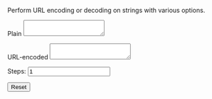 <!--t URL Encode/Decode t-->
<!--d Perform URL encoding or decoding on strings with various options. d-->

Perform URL encoding or decoding on strings with various options.

<div class="Percent-Encoding">
<p><label>Plain <textarea name="plain"></textarea></label></p>
<p><label>URL-encoded <textarea name="coded"></textarea></label></p>
<p><label>Steps: <input name="steps" type="number" value="1" min="1" /></label></p>
<p><button name="reset">Reset</button></p>

<script>
(function(parentEl){

(function(plainEl, codedEl, stepsEl, resetEl){

function convertText (sourceEl, destinationEl, handler) {
  var text = sourceEl.value;
  for (var i=0; i<stepsEl.value; i++) {
    text = handler(text);
  }
  destinationEl.value = text;
  stepsEl.disabled = (sourceEl.value || destinationEl.value);
}

sitoctt.utils.setTextConvertEvents(
  plainEl, codedEl,
  encodeURIComponent, decodeURIComponent,
  function (sourceEl, destinationEl, handler) {
    return (function(){
      convertText(sourceEl, destinationEl, handler);
    });
  },
);

resetEl.addEventListener('click', function () {
  plainEl.value = codedEl.value = '';
  stepsEl.value = stepsEl.getAttribute('value');
  stepsEl.disabled = false;
});

})(parentEl.querySelector('textarea[name="plain"]'), parentEl.querySelector('textarea[name="coded"]'), parentEl.querySelector('input[name="steps"]'), parentEl.querySelector('button[name="reset"]'));

})(document.querySelector('.Percent-Encoding'));

</script>

<!--
<link rel="stylesheet" href="/res/Percent-Encoding.css" />
<script src="/res/Percent-Encoding.js"></script>
-->
</div>
